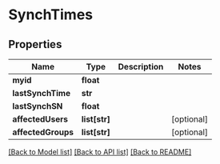 # SynchTimes

## Properties
Name | Type | Description | Notes
------------ | ------------- | ------------- | -------------
**myid** | **float** |  | 
**lastSynchTime** | **str** |  | 
**lastSynchSN** | **float** |  | 
**affectedUsers** | **list[str]** |  | [optional] 
**affectedGroups** | **list[str]** |  | [optional] 

[[Back to Model list]](../README.md#documentation-for-models) [[Back to API list]](../README.md#documentation-for-api-endpoints) [[Back to README]](../README.md)


